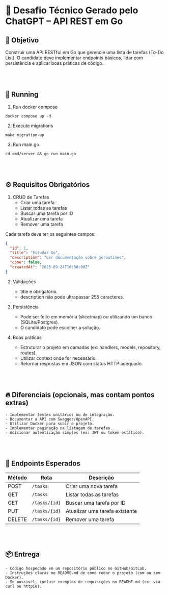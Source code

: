 # 📌 Desafio Técnico Gerado pelo ChatGPT – API REST em Go

## 🎯 Objetivo

Construir uma API RESTful em Go que gerencie uma lista de tarefas (To-Do List).
O candidato deve implementar endpoints básicos, lidar com persistência e aplicar boas práticas de código.

<br>
<br>

## 🚀 Running

1. Run docker compose

```shell
docker compose up -d
```

2. Execute migrations

```shell
make migration-up
```

3. Run main.go

```shell
cd cmd/server && go run main.go
```

<br>
<br>

## ⚙️ Requisitos Obrigatórios

1. CRUD de Tarefas
   - Criar uma tarefa
   - Listar todas as tarefas
   - Buscar uma tarefa por ID
   - Atualizar uma tarefa
   - Remover uma tarefa

Cada tarefa deve ter os seguintes campos:

```json
{
  "id": 1,
  "title": "Estudar Go",
  "description": "Ler documentação sobre goroutines",
  "done": false,
  "createdAt": "2025-09-24T10:00:00Z"
}
```

2. Validações

   - title é obrigatório.
   - description não pode ultrapassar 255 caracteres.

3. Persistência

   - Pode ser feito em memória (slice/map) ou utilizando um banco (SQLite/Postgres).
   - O candidato pode escolher a solução.

4. Boas práticas
   - Estruturar o projeto em camadas (ex: handlers, models, repository, routes).
   - Utilizar context onde for necessário.
   - Retornar respostas em JSON com status HTTP adequado.

<br>
<br>

## 🔥 Diferenciais (opcionais, mas contam pontos extras)

    - Implementar testes unitários ou de integração.
    - Documentar a API com Swagger/OpenAPI.
    - Utilizar Docker para subir o projeto.
    - Implementar paginação na listagem de tarefas.
    - Adicionar autenticação simples (ex: JWT ou token estático).

<br>
<br>

## 📡 Endpoints Esperados

| Método | Rota          | Descrição                      |
| ------ | ------------- | ------------------------------ |
| POST   | `/tasks`      | Criar uma nova tarefa          |
| GET    | `/tasks`      | Listar todas as tarefas        |
| GET    | `/tasks/{id}` | Buscar uma tarefa por ID       |
| PUT    | `/tasks/{id}` | Atualizar uma tarefa existente |
| DELETE | `/tasks/{id}` | Remover uma tarefa             |

<br>
<br>

## 📦 Entrega

    - Código hospedado em um repositório público no GitHub/GitLab.
    - Instruções claras no README.md de como rodar o projeto (com ou sem Docker).
    - Se possível, incluir exemplos de requisições no README.md (ex: via curl ou httpie).
